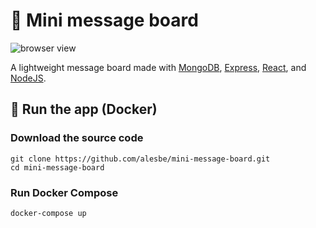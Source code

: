 # 💬 Mini message board
![browser view](https://i.imgur.com/sAtFsLp.png)

A lightweight message board made with [MongoDB](https://www.mongodb.com/), [Express](https://expressjs.com/), [React](https://es.reactjs.org/), and [NodeJS](https://nodejs.dev/).

## 🐳 Run the app (Docker)
### Download the source code
```
git clone https://github.com/alesbe/mini-message-board.git
cd mini-message-board
```

### Run Docker Compose
```
docker-compose up
```